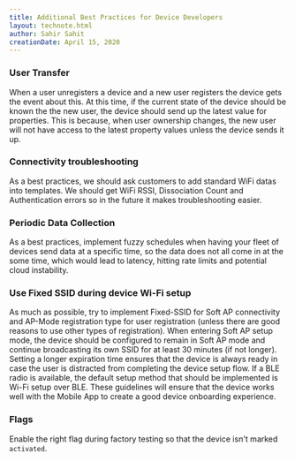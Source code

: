 ```yaml
---
title: Additional Best Practices for Device Developers
layout: technote.html
author: Sahir Sahit
creationDate: April 15, 2020
---
```


### User Transfer

When a user unregisters a device and a new user registers the device gets the event about this. At this time, if the current state of the device should be known the the new user, the device should send up the latest value for properties. This is because, when user ownership changes, the new user will not have access to the latest property values unless the device sends it up.

### Connectivity troubleshooting

As a best practices, we should ask customers to add standard WiFi datas into templates. We should get WiFi RSSI, Dissociation Count and Authentication errors so in the future it makes troubleshooting easier. 

### Periodic Data Collection

As a best practices, implement fuzzy schedules when having your fleet of devices send data at a specific time, so the data does not all come in at the some time, which would lead to latency, hitting rate limits and potential cloud instability.

### Use Fixed SSID during device Wi-Fi setup

As much as possible, try to implement Fixed-SSID for Soft AP connectivity and AP-Mode registration type for user registration (unless there are good reasons to use other types of registration). When entering Soft AP setup mode, the device should be configured to remain in Soft AP mode and continue broadcasting its own SSID for at least 30 minutes (if not longer). Setting a longer expiration time ensures that the device is always ready in case the user is distracted from completing the device setup flow. If a BLE radio is available, the default setup method that should be implemented is Wi-Fi setup over BLE. These guidelines will ensure that the device works well with the Mobile App to create a good device onboarding experience.

### Flags

Enable the right flag during factory testing so that the device isn't marked `activated`.
